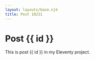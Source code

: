 ```yaml
---
layout: layouts/base.njk
title: Post 10231
---
```


# Post {{ id }}

This is post {{ id }} in my Eleventy project.
